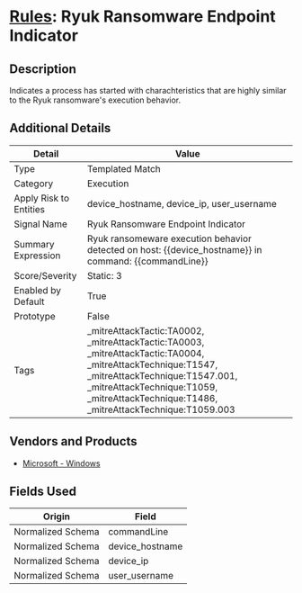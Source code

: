 # [Rules](README.md): Ryuk Ransomware Endpoint Indicator

## Description
Indicates a process has started with charachteristics that are highly similar to the Ryuk ransomware's execution behavior.

## Additional Details
|Detail|Value|
|----|----|
|Type|Templated Match|
|Category|Execution|
|Apply Risk to Entities|device_hostname, device_ip, user_username|
|Signal Name|Ryuk Ransomware Endpoint Indicator|
|Summary Expression|Ryuk ransomeware execution behavior detected on host: {{device_hostname}} in command: {{commandLine}}|
|Score/Severity|Static: 3|
|Enabled by Default|True|
|Prototype|False|
|Tags|_mitreAttackTactic:TA0002, _mitreAttackTactic:TA0003, _mitreAttackTactic:TA0004, _mitreAttackTechnique:T1547, _mitreAttackTechnique:T1547.001, _mitreAttackTechnique:T1059, _mitreAttackTechnique:T1486, _mitreAttackTechnique:T1059.003|
## Vendors and Products
- [Microsoft - Windows](../products/1ff7546c-cb36-4a24-87f7-89d2cecc5761.md)


## Fields Used

|Origin|Field|
|----|----|
|Normalized Schema|commandLine|
|Normalized Schema|device_hostname|
|Normalized Schema|device_ip|
|Normalized Schema|user_username|


